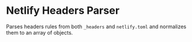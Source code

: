 # Netlify Headers Parser

Parses headers rules from both `_headers` and `netlify.toml` and normalizes them to an array of objects.
